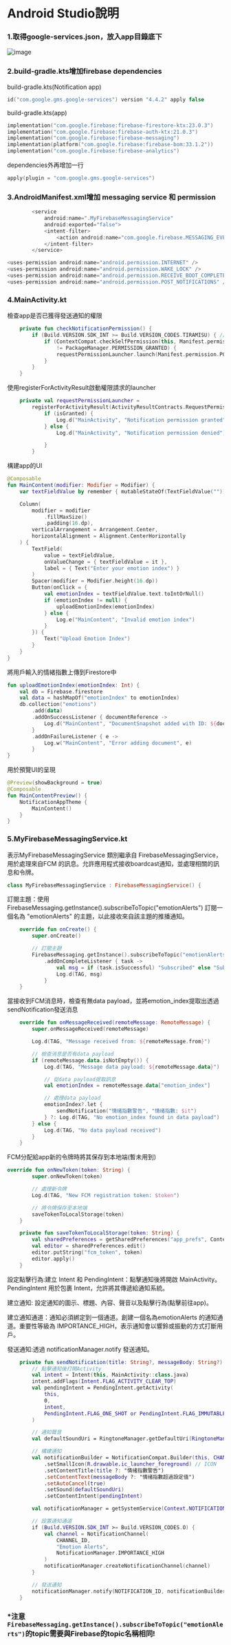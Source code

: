 # Android Studio說明
### 1.取得google-services.json，放入app目錄底下

![image](README_image/google-services.png) 

### 2.build-gradle.kts增加firebase dependencies
build-gradle.kts(Notification app)
```kotlin
id("com.google.gms.google-services") version "4.4.2" apply false
```
build-gradle.kts(app)
```kotlin
implementation("com.google.firebase:firebase-firestore-ktx:23.0.3")
implementation("com.google.firebase:firebase-auth-ktx:21.0.3")
implementation("com.google.firebase:firebase-messaging")
implementation(platform("com.google.firebase:firebase-bom:33.1.2"))
implementation("com.google.firebase:firebase-analytics")
```
dependencies外再增加一行
```kotlin
apply(plugin = "com.google.gms.google-services")
```
### 3.AndroidManifest.xml增加 messaging service 和 permission
```kotlin
        <service
            android:name=".MyFirebaseMessagingService"
            android:exported="false">
            <intent-filter>
                <action android:name="com.google.firebase.MESSAGING_EVENT" />
            </intent-filter>
        </service>
```
```kotlin
<uses-permission android:name="android.permission.INTERNET" />
<uses-permission android:name="android.permission.WAKE_LOCK" />
<uses-permission android:name="android.permission.RECEIVE_BOOT_COMPLETED" />
<uses-permission android:name="android.permission.POST_NOTIFICATIONS" />
```
### 4.MainActivity.kt
檢查app是否已獲得發送通知的權限
```kotlin
    private fun checkNotificationPermission() {
        if (Build.VERSION.SDK_INT >= Build.VERSION_CODES.TIRAMISU) { // Android 13 及更高版本
            if (ContextCompat.checkSelfPermission(this, Manifest.permission.POST_NOTIFICATIONS)
                != PackageManager.PERMISSION_GRANTED) {
                requestPermissionLauncher.launch(Manifest.permission.POST_NOTIFICATIONS)
            }
        }
    }
```
使用registerForActivityResult啟動權限請求的launcher
```kotlin
    private val requestPermissionLauncher =
        registerForActivityResult(ActivityResultContracts.RequestPermission()) { isGranted: Boolean ->
            if (isGranted) {
                Log.d("MainActivity", "Notification permission granted")
            } else {
                Log.d("MainActivity", "Notification permission denied")

            }
        }
```
構建app的UI
```kotlin
@Composable
fun MainContent(modifier: Modifier = Modifier) {
    var textFieldValue by remember { mutableStateOf(TextFieldValue("")) }

    Column(
        modifier = modifier
            .fillMaxSize()
            .padding(16.dp),
        verticalArrangement = Arrangement.Center,
        horizontalAlignment = Alignment.CenterHorizontally
    ) {
        TextField(
            value = textFieldValue,
            onValueChange = { textFieldValue = it },
            label = { Text("Enter your emotion index") }
        )
        Spacer(modifier = Modifier.height(16.dp))
        Button(onClick = {
            val emotionIndex = textFieldValue.text.toIntOrNull()
            if (emotionIndex != null) {
                uploadEmotionIndex(emotionIndex)
            } else {
                Log.e("MainContent", "Invalid emotion index")
            }
        }) {
            Text("Upload Emotion Index")
        }
    }
}
```
將用戶輸入的情緒指數上傳到Firestore中
```kotlin
fun uploadEmotionIndex(emotionIndex: Int) {
    val db = Firebase.firestore
    val data = hashMapOf("emotionIndex" to emotionIndex)
    db.collection("emotions")
        .add(data)
        .addOnSuccessListener { documentReference ->
            Log.d("MainContent", "DocumentSnapshot added with ID: ${documentReference.id}")
        }
        .addOnFailureListener { e ->
            Log.w("MainContent", "Error adding document", e)
        }
}
```
用於預覽UI的呈現
```kotlin
@Preview(showBackground = true)
@Composable
fun MainContentPreview() {
    NotificationAppTheme {
        MainContent()
    }
}
```

### 5.MyFirebaseMessagingService.kt
表示MyFirebaseMessagingService 類別繼承自 FirebaseMessagingService，用於處理來自FCM 的訊息。允許應用程式接收boardcast通知，並處理相關的訊息和令牌。
```kotlin
class MyFirebaseMessagingService : FirebaseMessagingService() {
```
訂閱主題：使用FirebaseMessaging.getInstance().subscribeToTopic("emotionAlerts") 訂閱一個名為 "emotionAlerts" 的主題，以此接收來自該主題的推播通知。
```kotlin
    override fun onCreate() {
        super.onCreate()

        // 訂閱主題
        FirebaseMessaging.getInstance().subscribeToTopic("emotionAlerts")
            .addOnCompleteListener { task ->
                val msg = if (task.isSuccessful) "Subscribed" else "Subscription failed"
                Log.d(TAG, msg)
            }
    }
```
當接收到FCM消息時，檢查有無data payload，並將emotion_index提取出透過sendNotification發送消息
```kotlin
    override fun onMessageReceived(remoteMessage: RemoteMessage) {
        super.onMessageReceived(remoteMessage)

        Log.d(TAG, "Message received from: ${remoteMessage.from}")

        // 檢查消息是否有data payload
        if (remoteMessage.data.isNotEmpty()) {
            Log.d(TAG, "Message data payload: ${remoteMessage.data}")

            // 從data payload提取訊息
            val emotionIndex = remoteMessage.data["emotion_index"]

            // 處理data payload
            emotionIndex?.let {
                sendNotification("情绪指數警告", "情绪指數: $it")
            } ?: Log.d(TAG, "No emotion_index found in data payload")
        } else {
            Log.d(TAG, "No data payload received")
        }
    }
```
FCM分配給app新的令牌時將其保存到本地端(暫未用到)
```kotlin
override fun onNewToken(token: String) {
        super.onNewToken(token)

        // 處理新令牌
        Log.d(TAG, "New FCM registration token: $token")

        // 將令牌保存至本地端
        saveTokenToLocalStorage(token)
    }

    private fun saveTokenToLocalStorage(token: String) {
        val sharedPreferences = getSharedPreferences("app_prefs", Context.MODE_PRIVATE)
        val editor = sharedPreferences.edit()
        editor.putString("fcm_token", token)
        editor.apply()
    }
```
設定點擊行為:建立 Intent 和 PendingIntent：點擊通知後將開啟 MainActivity。 PendingIntent 用於包裹 Intent，允許將其傳遞給通知系統。

建立通知: 設定通知的圖示、標題、內容、聲音以及點擊行為(點擊前往app)。

建立通知通道：通知必須綁定到一個通道。創建一個名為emotionAlerts 的通知通道。重要性等級為 IMPORTANCE_HIGH，表示通知會以響鈴或振動的方式打斷用戶。

發送通知:透過 notificationManager.notify 發送通知。
```kotlin
    private fun sendNotification(title: String?, messageBody: String?) {
        // 點擊通知後打開Activity
        val intent = Intent(this, MainActivity::class.java)
        intent.addFlags(Intent.FLAG_ACTIVITY_CLEAR_TOP)
        val pendingIntent = PendingIntent.getActivity(
            this,
            0,
            intent,
            PendingIntent.FLAG_ONE_SHOT or PendingIntent.FLAG_IMMUTABLE
        )

        // 通知聲音
        val defaultSoundUri = RingtoneManager.getDefaultUri(RingtoneManager.TYPE_NOTIFICATION)

        // 構建通知
        val notificationBuilder = NotificationCompat.Builder(this, CHANNEL_ID)
            .setSmallIcon(R.drawable.ic_launcher_foreground) // ICON
            .setContentTitle(title ?: "情绪指數警告")
            .setContentText(messageBody ?: "情绪指數超過設定值")
            .setAutoCancel(true)
            .setSound(defaultSoundUri)
            .setContentIntent(pendingIntent)

        val notificationManager = getSystemService(Context.NOTIFICATION_SERVICE) as NotificationManager

        // 設置通知通道
        if (Build.VERSION.SDK_INT >= Build.VERSION_CODES.O) {
            val channel = NotificationChannel(
                CHANNEL_ID,
                "Emotion Alerts",
                NotificationManager.IMPORTANCE_HIGH
            )
            notificationManager.createNotificationChannel(channel)
        }

        // 發送通知
        notificationManager.notify(NOTIFICATION_ID, notificationBuilder.build())
    }
```
### *注意`FirebaseMessaging.getInstance().subscribeToTopic("emotionAlerts")`的topic需要與Firebase的topic名稱相同!
